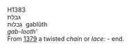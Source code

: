 H1383  
גּבלת  
גַּבלוּת ‎ gablûth  
*gab-looth‘*  
From [1379](h1379) a twisted *chain* or *lace: -* end.  
